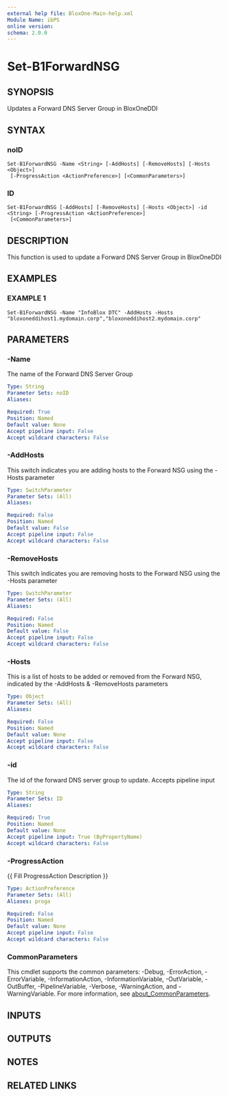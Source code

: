 ```yaml
---
external help file: BloxOne-Main-help.xml
Module Name: ibPS
online version:
schema: 2.0.0
---
```


# Set-B1ForwardNSG

## SYNOPSIS
Updates a Forward DNS Server Group in BloxOneDDI

## SYNTAX

### noID
```
Set-B1ForwardNSG -Name <String> [-AddHosts] [-RemoveHosts] [-Hosts <Object>]
 [-ProgressAction <ActionPreference>] [<CommonParameters>]
```

### ID
```
Set-B1ForwardNSG [-AddHosts] [-RemoveHosts] [-Hosts <Object>] -id <String> [-ProgressAction <ActionPreference>]
 [<CommonParameters>]
```

## DESCRIPTION
This function is used to update a Forward DNS Server Group in BloxOneDDI

## EXAMPLES

### EXAMPLE 1
```
Set-B1ForwardNSG -Name "InfoBlox DTC" -AddHosts -Hosts "bloxoneddihost1.mydomain.corp","bloxoneddihost2.mydomain.corp"
```

## PARAMETERS

### -Name
The name of the Forward DNS Server Group

```yaml
Type: String
Parameter Sets: noID
Aliases:

Required: True
Position: Named
Default value: None
Accept pipeline input: False
Accept wildcard characters: False
```

### -AddHosts
This switch indicates you are adding hosts to the Forward NSG using the -Hosts parameter

```yaml
Type: SwitchParameter
Parameter Sets: (All)
Aliases:

Required: False
Position: Named
Default value: False
Accept pipeline input: False
Accept wildcard characters: False
```

### -RemoveHosts
This switch indicates you are removing hosts to the Forward NSG using the -Hosts parameter

```yaml
Type: SwitchParameter
Parameter Sets: (All)
Aliases:

Required: False
Position: Named
Default value: False
Accept pipeline input: False
Accept wildcard characters: False
```

### -Hosts
This is a list of hosts to be added or removed from the Forward NSG, indicated by the -AddHosts & -RemoveHosts parameters

```yaml
Type: Object
Parameter Sets: (All)
Aliases:

Required: False
Position: Named
Default value: None
Accept pipeline input: False
Accept wildcard characters: False
```

### -id
The id of the forward DNS server group to update.
Accepts pipeline input

```yaml
Type: String
Parameter Sets: ID
Aliases:

Required: True
Position: Named
Default value: None
Accept pipeline input: True (ByPropertyName)
Accept wildcard characters: False
```

### -ProgressAction
{{ Fill ProgressAction Description }}

```yaml
Type: ActionPreference
Parameter Sets: (All)
Aliases: proga

Required: False
Position: Named
Default value: None
Accept pipeline input: False
Accept wildcard characters: False
```

### CommonParameters
This cmdlet supports the common parameters: -Debug, -ErrorAction, -ErrorVariable, -InformationAction, -InformationVariable, -OutVariable, -OutBuffer, -PipelineVariable, -Verbose, -WarningAction, and -WarningVariable. For more information, see [about_CommonParameters](http://go.microsoft.com/fwlink/?LinkID=113216).

## INPUTS

## OUTPUTS

## NOTES

## RELATED LINKS
